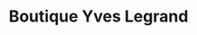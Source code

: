 ---
title: "Boutique Yves Legrand"
url: /issy-les-moulineaux/boutique-yves-legrand/
shop: alcool
---